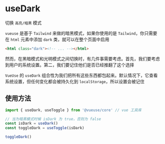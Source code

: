 # useDark
切换 `高亮/暗黑` 模式

`vueuse` 是基于 `Tailwind` 来做的暗黑模式，如果你使用的是 `Tailwind`，你只需要在 `html` 元素中添加 `dark` 类，就可以在整个页面中启用

``` html
<html class="dark"><!-- ... --></html>
```

然而，在黑暗模式和光明模式之间切换时，有几件事需要考虑。首先，我们要考虑到用户的系统设置。第二，我们要记住他们是否已经推翻了这个选择

`VueUse` 的 `useDark` 组合性为我们把所有这些东西都包起来。默认情况下，它查看系统设置，但任何变化都会被持久化到 `localStorage`，所以设置会被记住

## 使用方法
``` js
import { useDark, useToggle } from '@vueuse/core' // vue 工具库

// 当为暗黑模式时候 isDark 为 true，否则为 false
const isDark = useDark()
const toggleDark = useToggle(isDark)

toggleDark()
```
